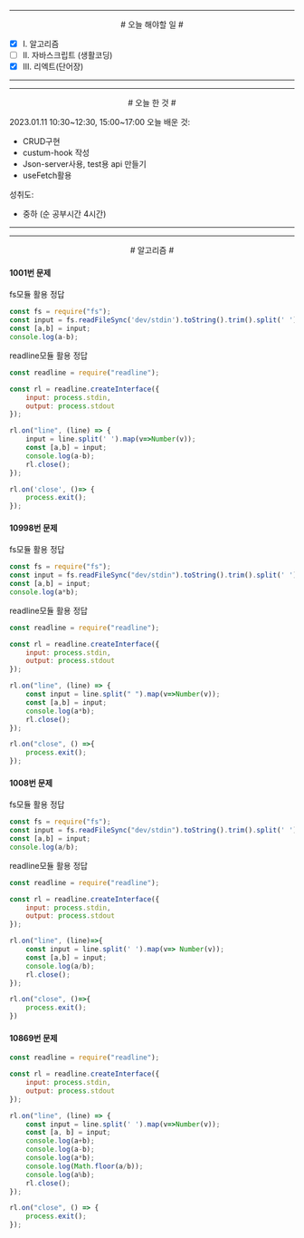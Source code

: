 

----

<div align='center'>
# 오늘 해야할 일 #
</div>

- [x]  Ⅰ. 알고리즘
- [ ]  Ⅱ. 자바스크립트 (생활코딩)
- [x]  Ⅲ. 리엑트(단어장)

----

----

<div align="center"># 오늘 한 것 #</div>

2023.01.11 10:30~12:30, 15:00~17:00
오늘 배운 것:
-  CRUD구현 
-  custum-hook 작성
-  Json-server사용, test용 api 만들기
-  useFetch활용

성취도: 
- 중하 (순 공부시간 4시간)

----

----

<div align="center"># 알고리즘 #</div>

#### 1001번 문제

fs모듈 활용 정답
```js
const fs = require("fs");
const input = fs.readFileSync('dev/stdin').toString().trim().split(' ').map(v=> Number(v));
const [a,b] = input;
console.log(a-b);
```

readline모듈 활용 정답
```js
const readline = require("readline");

const rl = readline.createInterface({
    input: process.stdin,
    output: process.stdout
});

rl.on("line", (line) => {
    input = line.split(' ').map(v=>Number(v));
    const [a,b] = input;
    console.log(a-b);
    rl.close();
});

rl.on('close', ()=> {
    process.exit();
});
```





#### 10998번 문제

fs모듈 활용 정답
```js
const fs = require("fs");
const input = fs.readFileSync("dev/stdin").toString().trim().split(' ').map(v=>Number(v));
const [a,b] = input;
console.log(a*b);
```

readline모듈 활용 정답
```js
const readline = require("readline");

const rl = readline.createInterface({
    input: process.stdin,
    output: process.stdout
});

rl.on("line", (line) => {
    const input = line.split(" ").map(v=>Number(v));
    const [a,b] = input;
    console.log(a*b);
    rl.close();
});

rl.on("close", () =>{
    process.exit();
});
```


#### 1008번 문제

fs모듈 활용 정답
```js
const fs = require("fs");
const input = fs.readFileSync("dev/stdin").toString().trim().split(' ').map(v=>Number(v));
const [a,b] = input;
console.log(a/b);
```

readline모듈 활용 정답
```js
const readline = require("readline");

const rl = readline.createInterface({
    input: process.stdin,
    output: process.stdout
});

rl.on("line", (line)=>{
    const input = line.split(' ').map(v=> Number(v));
    const [a,b] = input;
    console.log(a/b);
    rl.close();
});

rl.on("close", ()=>{
    process.exit();
})
```


#### 10869번 문제

```js
const readline = require("readline");

const rl = readline.createInterface({
    input: process.stdin,
    output: process.stdout
});

rl.on("line", (line) => {
    const input = line.split(' ').map(v=>Number(v));
    const [a, b] = input;
    console.log(a+b);
    console.log(a-b);
    console.log(a*b);
    console.log(Math.floor(a/b));
    console.log(a%b);
    rl.close();
});

rl.on("close", () => {
    process.exit();
});
```
####